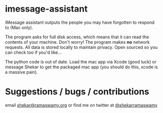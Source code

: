 # imessage-assistant
iMessage assistant outputs the people you may have forgotten to respond to (Mac only).

The program asks for full disk access, which means that it can read the contents of your machine. Don't worry! The program makes **no** network requests. All data is stored locally to maintain privacy. Open sourced so you can check too if you'd like...

The python code is out of date. Load the mac app via Xcode (good luck) or message Shekar to get the packaged mac app (you should do this, xcode is a massive pain).

# Suggestions / bugs / contributions
email shekar@ramaswamy.org or find me on twitter at [@shekarramaswamy](https://twitter.com/shekarramaswamy)
